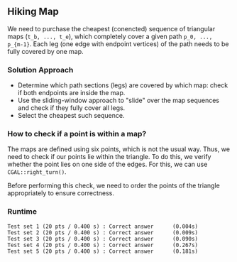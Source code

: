 ## Hiking Map

We need to purchase the cheapest (conencted) sequence of triangular maps (`t_b, ..., t_e`), which completely cover a given path `p_0, ..., p_{m-1}`. Each leg (one edge with endpoint vertices) of the path needs to be fully covered by one map.

### Solution Approach

- Determine which path sections (legs) are covered by which map: check if both endpoints are inside the map.
- Use the sliding-window approach to "slide" over the map sequences and check if they fully cover all legs.
- Select the cheapest such sequence.

### How to check if a point is within a map?

The maps are defined using six points, which is not the usual way. Thus, we need to check if our points lie within the triangle. To do this, we verify whether the point lies on one side of the edges. For this, we can use `CGAL::right_turn()`.

Before performing this check, we need to order the points of the triangle appropriately to ensure correctness.

### Runtime

```
Test set 1 (20 pts / 0.400 s) : Correct answer      (0.004s)
Test set 2 (20 pts / 0.400 s) : Correct answer      (0.009s)
Test set 3 (20 pts / 0.400 s) : Correct answer      (0.090s)
Test set 4 (20 pts / 0.400 s) : Correct answer      (0.267s)
Test set 5 (20 pts / 0.400 s) : Correct answer      (0.181s)
```
